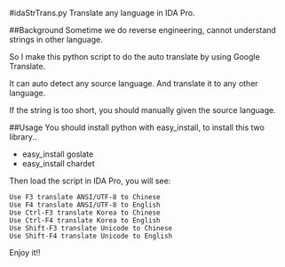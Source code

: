 #idaStrTrans.py
Translate any language in IDA Pro.

##Background
Sometime we do reverse engineering, cannot understand strings in other language.

So I make this python script to do the auto translate by using Google Translate.

It can auto detect any source language. And translate it to any other language.

If the string is too short, you should manually given the source language.


##Usage
You should install python with easy_install, to install this two library..

* easy_install goslate
* easy_install chardet

Then load the script in IDA Pro, you will see:

    Use F3 translate ANSI/UTF-8 to Chinese
    Use F4 translate ANSI/UTF-8 to English
    Use Ctrl-F3 translate Korea to Chinese
    Use Ctrl-F4 translate Korea to English
    Use Shift-F3 translate Unicode to Chinese 
    Use Shift-F4 translate Unicode to English
Enjoy it!!
